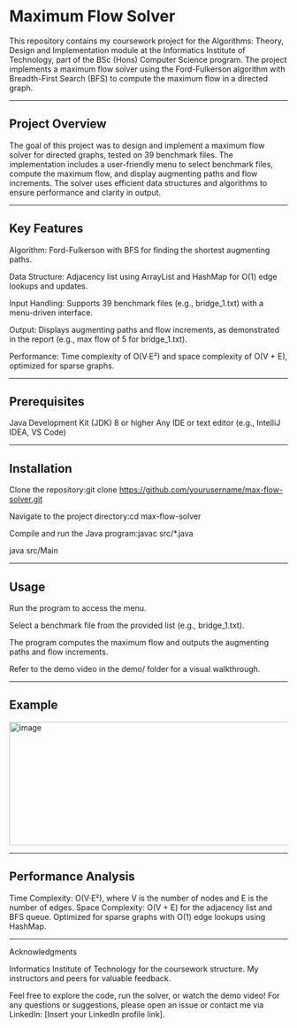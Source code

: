 # Maximum Flow Solver

This repository contains my coursework project for the Algorithms: Theory, Design and Implementation module at the Informatics Institute of Technology, part of the BSc (Hons) Computer Science program. The project implements a maximum flow solver using the Ford-Fulkerson algorithm with Breadth-First Search (BFS) to compute the maximum flow in a directed graph.

---

## Project Overview
The goal of this project was to design and implement a maximum flow solver for directed graphs, tested on 39 benchmark files. The implementation includes a user-friendly menu to select benchmark files, compute the maximum flow, and display augmenting paths and flow increments. The solver uses efficient data structures and algorithms to ensure performance and clarity in output.

---

## Key Features
Algorithm: Ford-Fulkerson with BFS for finding the shortest augmenting paths.

Data Structure: Adjacency list using ArrayList and HashMap for O(1) edge lookups and updates.

Input Handling: Supports 39 benchmark files (e.g., bridge_1.txt) with a menu-driven interface.

Output: Displays augmenting paths and flow increments, as demonstrated in the report (e.g., max flow of 5 for bridge_1.txt).

Performance: Time complexity of O(V·E²) and space complexity of O(V + E), optimized for sparse graphs.

---

## Prerequisites

Java Development Kit (JDK) 8 or higher
Any IDE or text editor (e.g., IntelliJ IDEA, VS Code)

---

## Installation
Clone the repository:git clone https://github.com/yourusername/max-flow-solver.git

Navigate to the project directory:cd max-flow-solver

Compile and run the Java program:javac src/*.java

java src/Main

---

## Usage
Run the program to access the menu.

Select a benchmark file from the provided list (e.g., bridge_1.txt).

The program computes the maximum flow and outputs the augmenting paths and flow increments.

Refer to the demo video in the demo/ folder for a visual walkthrough.

---

## Example

<img width="584" height="223" alt="image" src="https://github.com/user-attachments/assets/bdb92bfe-1a34-426a-817f-56b17a30d708" />

---

## Performance Analysis

Time Complexity: O(V·E²), where V is the number of nodes and E is the number of edges.
Space Complexity: O(V + E) for the adjacency list and BFS queue.
Optimized for sparse graphs with O(1) edge lookups using HashMap.

---

Acknowledgments

Informatics Institute of Technology for the coursework structure.
My instructors and peers for valuable feedback.

Feel free to explore the code, run the solver, or watch the demo video! For any questions or suggestions, please open an issue or contact me via LinkedIn: [Insert your LinkedIn profile link].
